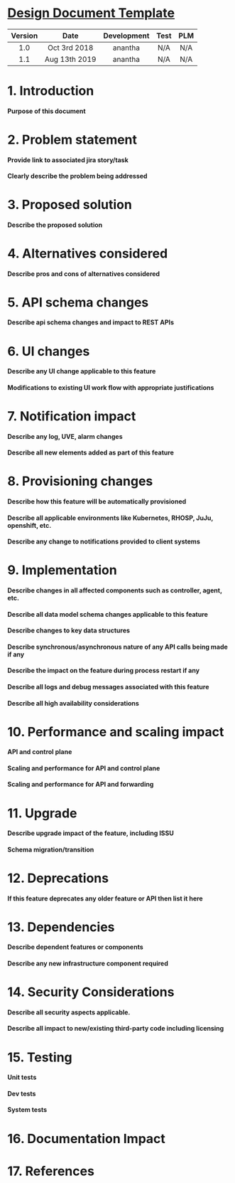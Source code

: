 # [Design Document Template](https://contrail-jws.atlassian.net/browse/JCB-172803)

| Version |     Date       | Development |  Test    |   PLM    |
|:-------:|:--------------:|:-----------:|:--------:|:--------:|
| 1.0     |  Oct 3rd 2018  |   anantha   |   N/A    |   N/A    |
| 1.1     |  Aug 13th 2019 |   anantha   |   N/A    |   N/A    |

# 1. Introduction
#### Purpose of this document

# 2. Problem statement
#### Provide link to associated jira story/task
#### Clearly describe the problem being addressed

# 3. Proposed solution
#### Describe the proposed solution

# 4. Alternatives considered
#### Describe pros and cons of alternatives considered

# 5. API schema changes
#### Describe api schema changes and impact to REST APIs

# 6. UI changes
#### Describe any UI change applicable to this feature
#### Modifications to existing UI work flow with appropriate justifications

# 7. Notification impact
#### Describe any log, UVE, alarm changes
#### Describe all new elements added as part of this feature

# 8. Provisioning changes
#### Describe how this feature will be automatically provisioned
#### Describe all applicable environments like Kubernetes, RHOSP, JuJu, openshift, etc.
#### Describe any change to notifications provided to client systems

# 9. Implementation
#### Describe changes in all affected components such as controller, agent, etc.
#### Describe all data model schema changes applicable to this feature
#### Describe changes to key data structures
#### Describe synchronous/asynchronous nature of any API calls being made if any
#### Describe the impact on the feature during process restart if any
#### Describe all logs and debug messages associated with this feature
#### Describe all high availability considerations

# 10. Performance and scaling impact
#### API and control plane
#### Scaling and performance for API and control plane
#### Scaling and performance for API and forwarding

# 11. Upgrade
#### Describe upgrade impact of the feature, including ISSU
#### Schema migration/transition

# 12. Deprecations
#### If this feature deprecates any older feature or API then list it here

# 13. Dependencies
#### Describe dependent features or components
#### Describe any new infrastructure component required

# 14. Security Considerations
#### Describe all security aspects applicable.
#### Describe all impact to new/existing third-party code including licensing

# 15. Testing
#### Unit tests
#### Dev tests
#### System tests

# 16. Documentation Impact

# 17. References
